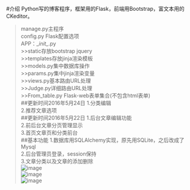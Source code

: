 #介绍
Python写的博客程序，框架用的Flask，前端用Bootstrap，富文本用的CKeditor。<br>
>manage.py主程序<br>
>config.py Flask配置选项<br>
>APP：\__init\__.py<br>
    >>static存放bootstrap jquery<br>
    >>templates存放jinja渲染模板<br>
    >>models.py集中数据库操作<br>
    >>params.py集中jinja渲染变量<br>
    >>views.py基本路由URL处理<br>
    >>Judge.py详细路由URL处理<br>
    >>From_table.py Flask-web表单集合(不包含html表单)<br>
##更新时间2016年5月24日
1.分类编辑<br>
2.推荐文章选项<br>
##更新时间2016年5月22日
1.后台文章编辑功能<br>
2.前后台文章分页管理显示<br>
3.首页文章页和分类前台<br>
##基本功能
1.数据库用SQLAlchemy实现，原先用SQLite，之后改成了Mysql<br>
2.后台管理员登录，session保持<br>
3.文章分类以及文章的添加删除<br>
![image](http://chuantu.biz/t4/15/1463364291x1035372866.png)<br>
![image](http://chuantu.biz/t4/15/1463364471x1035372866.png)<br>
![image](http://chuantu.biz/t4/15/1463364411x1035372866.png)<br>
